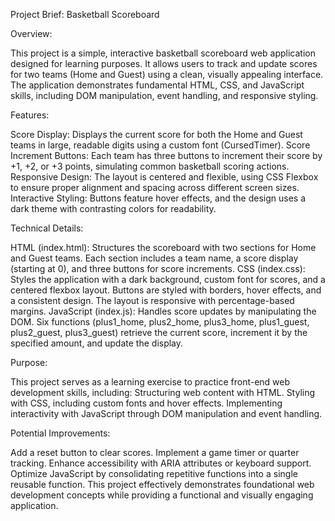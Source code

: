 Project Brief: Basketball Scoreboard

Overview:

This project is a simple, interactive basketball scoreboard web application designed for learning purposes. It allows users to track and update scores for two teams (Home and Guest) using a clean, visually appealing interface. The application demonstrates fundamental HTML, CSS, and JavaScript skills, including DOM manipulation, event handling, and responsive styling.

Features:

Score Display: Displays the current score for both the Home and Guest teams in large, readable digits using a custom font (CursedTimer).
Score Increment Buttons: Each team has three buttons to increment their score by +1, +2, or +3 points, simulating common basketball scoring actions.
Responsive Design: The layout is centered and flexible, using CSS Flexbox to ensure proper alignment and spacing across different screen sizes.
Interactive Styling: Buttons feature hover effects, and the design uses a dark theme with contrasting colors for readability.

Technical Details:

HTML (index.html): Structures the scoreboard with two sections for Home and Guest teams. Each section includes a team name, a score display (starting at 0), and three buttons for score increments.
CSS (index.css): Styles the application with a dark background, custom font for scores, and a centered flexbox layout. Buttons are styled with borders, hover effects, and a consistent design. The layout is responsive with percentage-based margins.
JavaScript (index.js): Handles score updates by manipulating the DOM. Six functions (plus1_home, plus2_home, plus3_home, plus1_guest, plus2_guest, plus3_guest) retrieve the current score, increment it by the specified amount, and update the display.

Purpose:

This project serves as a learning exercise to practice front-end web development skills, including:
Structuring web content with HTML.
Styling with CSS, including custom fonts and hover effects.
Implementing interactivity with JavaScript through DOM manipulation and event handling.

Potential Improvements:

Add a reset button to clear scores.
Implement a game timer or quarter tracking.
Enhance accessibility with ARIA attributes or keyboard support.
Optimize JavaScript by consolidating repetitive functions into a single reusable function.
This project effectively demonstrates foundational web development concepts while providing a functional and visually engaging application.

